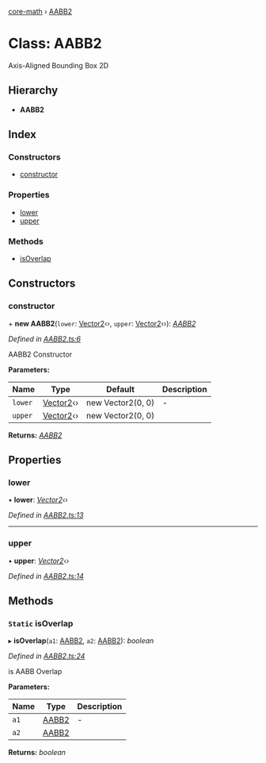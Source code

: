 [core-math](../README.md) › [AABB2](aabb2.md)

# Class: AABB2

Axis-Aligned Bounding Box 2D

## Hierarchy

* **AABB2**

## Index

### Constructors

* [constructor](aabb2.md#constructor)

### Properties

* [lower](aabb2.md#lower)
* [upper](aabb2.md#upper)

### Methods

* [isOverlap](aabb2.md#static-isoverlap)

## Constructors

###  constructor

\+ **new AABB2**(`lower`: [Vector2](vector2.md)‹›, `upper`: [Vector2](vector2.md)‹›): *[AABB2](aabb2.md)*

*Defined in [AABB2.ts:6](https://github.com/sibvrv/core-math/blob/master/src/AABB2.ts#L6)*

AABB2 Constructor

**Parameters:**

Name | Type | Default | Description |
------ | ------ | ------ | ------ |
`lower` | [Vector2](vector2.md)‹› | new Vector2(0, 0) | - |
`upper` | [Vector2](vector2.md)‹› | new Vector2(0, 0) |   |

**Returns:** *[AABB2](aabb2.md)*

## Properties

###  lower

• **lower**: *[Vector2](vector2.md)‹›*

*Defined in [AABB2.ts:13](https://github.com/sibvrv/core-math/blob/master/src/AABB2.ts#L13)*

___

###  upper

• **upper**: *[Vector2](vector2.md)‹›*

*Defined in [AABB2.ts:14](https://github.com/sibvrv/core-math/blob/master/src/AABB2.ts#L14)*

## Methods

### `Static` isOverlap

▸ **isOverlap**(`a1`: [AABB2](aabb2.md), `a2`: [AABB2](aabb2.md)): *boolean*

*Defined in [AABB2.ts:24](https://github.com/sibvrv/core-math/blob/master/src/AABB2.ts#L24)*

is AABB Overlap

**Parameters:**

Name | Type | Description |
------ | ------ | ------ |
`a1` | [AABB2](aabb2.md) | - |
`a2` | [AABB2](aabb2.md) |   |

**Returns:** *boolean*
